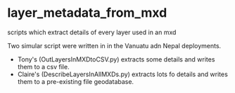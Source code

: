 # layer_metadata_from_mxd
scripts which extract details of every layer used in an mxd

Two simular script were written in in the Vanuatu adn Nepal deployments.
- Tony's (OutLayersInMXDtoCSV.py) extracts some details and writes them to a csv file.
- Claire's (DescribeLayersInAllMXDs.py) extracts lots fo details and writes them to a pre-existing file geodatabase.
